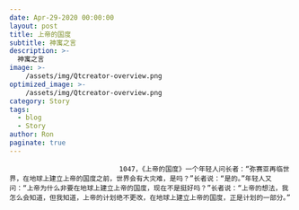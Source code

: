 ```yaml
---
date: Apr-29-2020 00:00:00
layout: post
title: 上帝的国度
subtitle: 神寓之言
description: >-
  神寓之言
image: >-
    /assets/img/Qtcreator-overview.png
optimized_image: >-
    /assets/img/Qtcreator-overview.png
category: Story
tags:
  - blog
  - Story
author: Ron
paginate: true
---
```


							　　1047，《上帝的国度》一个年轻人问长者：“弥赛亚再临世界，在地球上建立上帝的国度之前，世界会有大灾难，是吗？”长者说：“是的。”年轻人又问：“上帝为什么非要在地球上建立上帝的国度，现在不是挺好吗？”长者说：“上帝的想法，我怎么会知道，但我知道，上帝的计划绝不更改，在地球上建立上帝的国度，正是计划的一部分。”
							
							
						